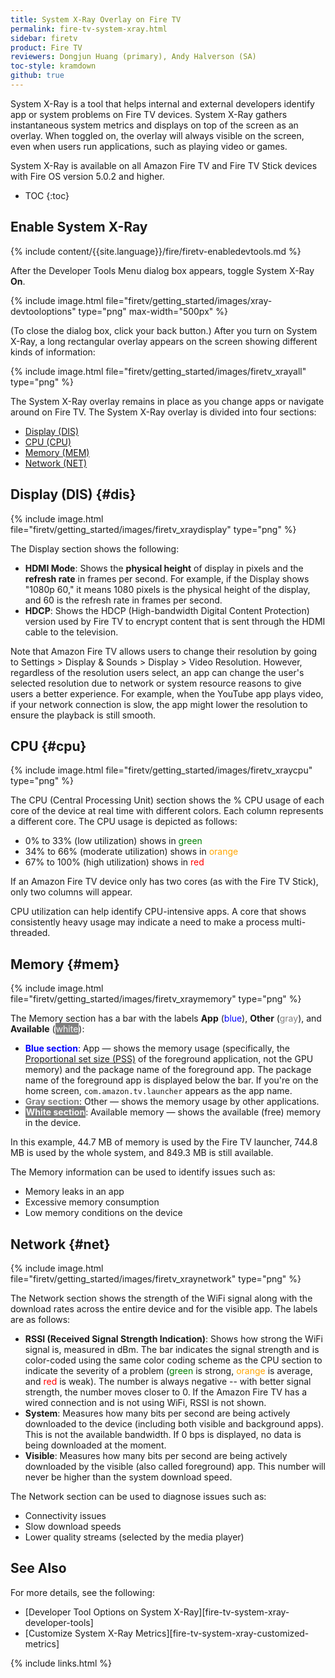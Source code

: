 ```yaml
---
title: System X-Ray Overlay on Fire TV
permalink: fire-tv-system-xray.html
sidebar: firetv
product: Fire TV
reviewers: Dongjun Huang (primary), Andy Halverson (SA)
toc-style: kramdown
github: true
---
```


System X-Ray is a tool that helps internal and external developers identify app or system problems on Fire TV devices. System X-Ray gathers instantaneous system metrics and displays on top of the screen as an overlay. When toggled on, the overlay will always visible on the screen, even when users run applications, such as playing video or games.

System X-Ray is available on all Amazon Fire TV and Fire TV Stick devices with Fire OS version 5.0.2 and higher.

* TOC
{:toc}

## Enable System X-Ray

{% include content/{{site.language}}/fire/firetv-enabledevtools.md %}

After the Developer Tools Menu dialog box appears, toggle System X-Ray **On**.

{% include image.html file="firetv/getting_started/images/xray-devtooloptions" type="png" max-width="500px" %}

(To close the dialog box, click your back button.) After you turn on System X-Ray, a long rectangular overlay appears on the screen showing different kinds of information:

{% include image.html file="firetv/getting_started/images/firetv_xrayall" type="png" %}

The System X-Ray overlay remains in place as you change apps or navigate around on Fire TV. The System X-Ray overlay is divided into four sections:

*  [Display (DIS)](#dis)
*  [CPU (CPU)](#cpu)
*  [Memory (MEM)](#mem)
*  [Network (NET)](#net)

## Display (DIS) {#dis}

{% include image.html file="firetv/getting_started/images/firetv_xraydisplay" type="png" %}

The Display section shows the following:

* **HDMI Mode**: Shows the **physical height** of display in pixels and the **refresh rate** in frames per second. For example, if the Display shows "1080p 60," it means 1080 pixels is the physical height of the display, and 60 is the refresh rate in frames per second.
* **HDCP**: Shows the HDCP (High-bandwidth Digital Content Protection) version used by Fire TV to encrypt content that is sent through the HDMI cable to the television.

Note that Amazon Fire TV allows users to change their resolution by going to Settings > Display & Sounds > Display > Video Resolution. However, regardless of the resolution users select, an app can change the user's selected resolution due to network or system resource reasons to give users a better experience. For example, when the YouTube app plays video, if your network connection is slow, the app might lower the resolution to ensure the playback is still smooth.

## CPU {#cpu}

{% include image.html file="firetv/getting_started/images/firetv_xraycpu" type="png" %}

The CPU (Central Processing Unit) section shows the % CPU usage of each core of the device at real time with different colors. Each column represents a different core. The CPU usage is depicted as follows:

*  0% to 33% (low utilization) shows in <span style="color: green">green</span>
*  34% to 66% (moderate utilization) shows in <span style="color: orange">orange</span>
*  67% to 100% (high utilization) shows in <span style="color: red">red</span>

If an Amazon Fire TV device only has two cores (as with the Fire TV Stick), only two columns will appear.

CPU utilization can help identify CPU-intensive apps. A core that shows consistently heavy usage may indicate a need to make a process multi-threaded.

## Memory {#mem}

{% include image.html file="firetv/getting_started/images/firetv_xraymemory" type="png" %}

The Memory section has a bar with the labels **App** (<span style="color: blue">blue</span>), **Other** (<span style="color: gray">gray</span>), and **Available** (<span style="background-color: gray; color: white; padding: 1px;">white</span>):

*  **<span style="color: blue">Blue section</span>**: App &mdash; shows the memory usage (specifically, the [Proportional set size (PSS)](https://en.wikipedia.org/wiki/Proportional_set_size) of the foreground application, not the GPU memory) and the package name of the foreground app. The package name of the foreground app is displayed below the bar. If you're on the home screen, `com.amazon.tv.launcher` appears as the app name.
*  **<span style="color: gray">Gray section</span>**: Other &mdash; shows the memory usage by other applications.
*  **<span style="background-color: gray; color: white; padding: 1px;">White section</span>**: Available memory &mdash; shows the available (free) memory in the device.

In this example, 44.7 MB of memory is used by the Fire TV launcher, 744.8 MB is used by the whole system, and 849.3 MB is still available.

The Memory information can be used to identify issues such as:

* Memory leaks in an app
* Excessive memory consumption
* Low memory conditions on the device

## Network {#net}

{% include image.html file="firetv/getting_started/images/firetv_xraynetwork" type="png" %}

The Network section shows the strength of the WiFi signal along with the download rates across the entire device and for the visible app. The labels are as follows:

* **RSSI (Received Signal Strength Indication)**: Shows how strong the WiFi signal is, measured in dBm. The bar indicates the signal strength and is color-coded using the same color coding scheme as the CPU section to indicate the severity of a problem (<span style="color: green">green</span> is strong, <span style="color: orange">orange</span> is average, and <span style="color: red">red</span> is weak). The number is always negative -- with better signal strength, the number moves closer to 0. If the Amazon Fire TV has a wired connection and is not using WiFi, RSSI is not shown.
* **System**: Measures how many bits per second are being actively downloaded to the device (including both visible and background apps). This is not the available bandwidth. If 0 bps is displayed, no data is being downloaded at the moment.
* **Visible**: Measures how many bits per second are being actively downloaded by the visible (also called foreground) app. This number will never be higher than the system download speed.

The Network section can be used to diagnose issues such as:

* Connectivity issues
* Slow download speeds
* Lower quality streams (selected by the media player)


## See Also

For more details, see the following:

* [Developer Tool Options on System X-Ray][fire-tv-system-xray-developer-tools]
* [Customize System X-Ray Metrics][fire-tv-system-xray-customized-metrics]

{% include links.html %}
